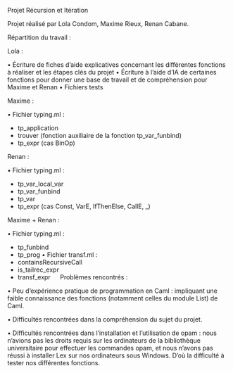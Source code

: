 Projet Récursion et Itération


Projet réalisé par Lola Condom, Maxime Rieux, Renan Cabane.

Répartition du travail :

Lola :

•	Écriture de fiches d’aide explicatives concernant les différentes fonctions à réaliser et les étapes clés du projet
•	Écriture à l’aide d’IA de certaines fonctions pour donner une base de travail et de compréhension pour Maxime et Renan
•	Fichiers tests

Maxime :

•	Fichier typing.ml : 
-	tp_application
-	trouver (fonction auxiliaire de la fonction tp_var_funbind)
-	tp_expr (cas BinOp)

Renan :

•	Fichier typing.ml : 
-	tp_var_local_var
-	tp_var_funbind 
-	tp_var
-	tp_expr (cas Const, VarE, IfThenElse, CallE, _)

Maxime + Renan :

•	Fichier typing.ml : 
-	tp_funbind
-	tp_prog
•	Fichier transf.ml :
-	containsRecursiveCall
-	is_tailrec_expr
-	transf_expr
 
Problèmes rencontrés :

•	Peu d’expérience pratique de programmation en Caml : impliquant une faible connaissance des fonctions (notamment celles du module List) de Caml.

•	Difficultés rencontrées dans la compréhension du sujet du projet.

•	Difficultés rencontrées dans l’installation et l’utilisation de opam : nous n’avions pas les droits requis sur les ordinateurs de la bibliothèque universitaire pour effectuer les commandes opam, et nous n’avons pas réussi à installer Lex sur nos ordinateurs sous Windows. D’où la difficulté à tester nos différentes fonctions.
